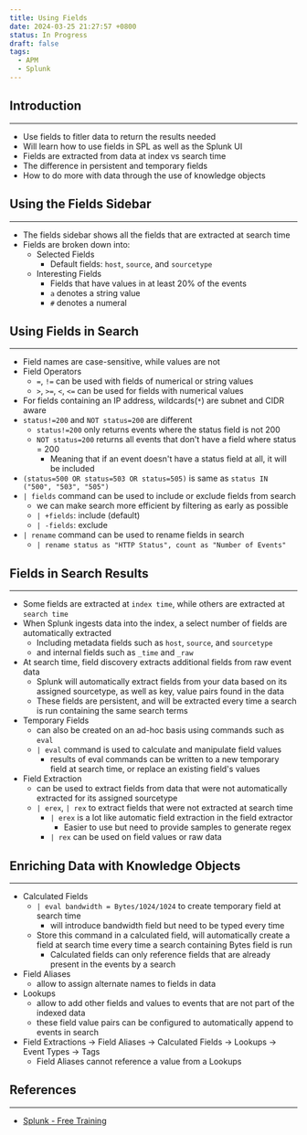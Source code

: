 ```yaml
---
title: Using Fields
date: 2024-03-25 21:27:57 +0800
status: In Progress
draft: false
tags:
  - APM
  - Splunk
---
```

## Introduction
---
- Use fields to fitler data to return the results needed
- Will learn how to use fields in SPL as well as the Splunk UI
- Fields are extracted from data at index vs search time
- The difference in persistent and temporary fields
- How to do more with data through the use of knowledge objects

## Using the Fields Sidebar
---
- The fields sidebar shows all the fields that are extracted at search time
- Fields are broken down into:
    - Selected Fields
        - Default fields: `host`, `source`, and `sourcetype`
    - Interesting Fields
        - Fields that have values in at least 20% of the events
        - `a` denotes a string value
        - `#` denotes a numeral

## Using Fields in Search
---
- Field names are case-sensitive, while values are not
- Field Operators
    - `=`, `!=` can be used with fields of numerical or string values
    - `>`, `>=`, `<`, `<=` can be used for fields with numerical values
- For fields containing an IP address, wildcards(`*`) are subnet and CIDR aware
- `status!=200` and `NOT status=200` are different
    - `status!=200` only returns events where the status field is not 200
    - `NOT status=200` returns all events that don't have a field where status = 200
        - Meaning that if an event doesn't have a status field at all, it will be included
- `(status=500 OR status=503 OR status=505)` is same as `status IN ("500", "503", "505")`
- `| fields` command can be used to include or exclude fields from search
    - we can make search more efficient by filtering as early as possible
    - `| +fields`: include (default)
    - `| -fields`: exclude
- `| rename` command can be used to rename fields in search
    - `| rename status as "HTTP Status", count as "Number of Events"`

## Fields in Search Results
---
- Some fields are extracted at `index time`, while others are extracted at `search time`
- When Splunk ingests data into the index, a select number of fields are automatically extracted
    - Including metadata fields such as `host`, `source`, and `sourcetype`
    - and internal fields such as `_time` and `_raw`
- At search time, field discovery extracts additional fields from raw event data
    - Splunk will automatically extract fields from your data based on its assigned sourcetype, as well as key, value pairs found in the data
    - These fields are persistent, and will be extracted every time a search is run containing the same search terms
- Temporary Fields
    - can also be created on an ad-hoc basis using commands such as `eval`
    - `| eval` command is used to calculate and manipulate field values
        - results of eval commands can be written to a new temporary field at search time, or replace an existing field's values
- Field Extraction
    - can be used to extract fields from data that were not automatically extracted for its assigned sourcetype
    - `| erex`, `| rex` to extract fields that were not extracted at search time
        - `| erex` is a lot like automatic field extraction in the field extractor
            - Easier to use but need to provide samples to generate regex
        - `| rex` can be used on field values or raw data

## Enriching Data with Knowledge Objects
---
- Calculated Fields
    - `| eval bandwidth = Bytes/1024/1024` to create temporary field at search time
        - will introduce bandwidth field but need to be typed every time
    - Store this command in a calculated field, will automatically create a field at search time every time a search containing Bytes field is run
        - Calculated fields can only reference fields that are already present in the events by a search
- Field Aliases
    - allow to assign alternate names to fields in data
- Lookups
    - allow to add other fields and values to events that are not part of the indexed data
    - these field value pairs can be configured to automatically append to events in search
- Field Extractions -> Field Aliases -> Calculated Fields -> Lookups -> Event Types -> Tags
    - Field Aliases cannot reference a value from a Lookups

## References
---
- [Splunk - Free Training](https://www.splunk.com/en_us/training/free-courses/overview.html)
